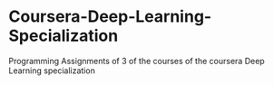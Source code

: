 # Coursera-Deep-Learning-Specialization
Programming Assignments of 3 of the courses of the coursera Deep Learning specialization
